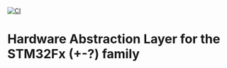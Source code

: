 [![CI](https://github.com/Fabus1184/stm32-hal/actions/workflows/blank.yml/badge.svg)](https://github.com/Fabus1184/stm32-hal/actions/workflows/blank.yml)
# Hardware Abstraction Layer for the STM32Fx (+-?) family
